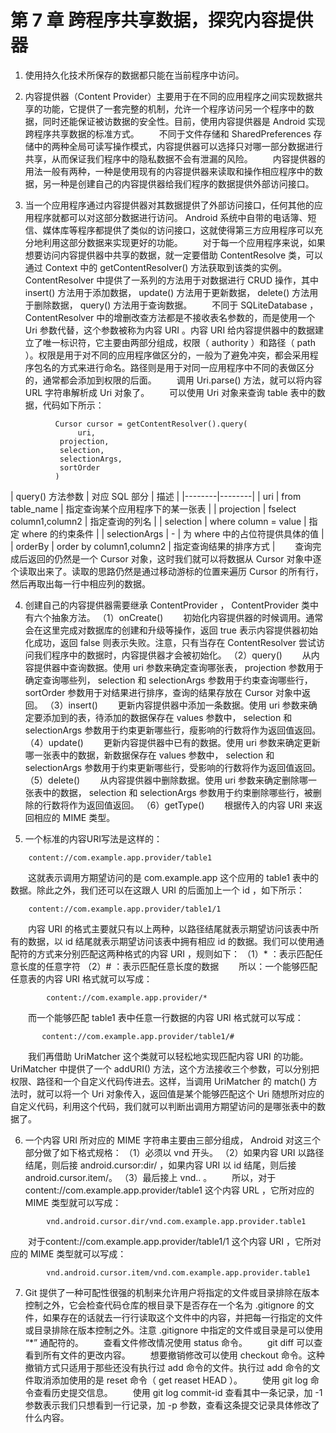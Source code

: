 # 第 7 章 跨程序共享数据，探究内容提供器
1. 使用持久化技术所保存的数据都只能在当前程序中访问。

2. 内容提供器（Content Provider）主要用于在不同的应用程序之间实现数据共享的功能，它提供了一套完整的机制，允许一个程序访问另一个程序中的数据，同时还能保证被访数据的安全性。目前，使用内容提供器是 Android 实现跨程序共享数据的标准方式。
　　不同于文件存储和 SharedPreferences 存储中的两种全局可读写操作模式，内容提供器可以选择只对哪一部分数据进行共享，从而保证我们程序中的隐私数据不会有泄漏的风险。
　　内容提供器的用法一般有两种，一种是使用现有的内容提供器来读取和操作相应程序中的数据，另一种是创建自己的内容提供器给我们程序的数据提供外部访问接口。

3. 当一个应用程序通过内容提供器对其数据提供了外部访问接口，任何其他的应用程序就都可以对这部分数据进行访问。 Android 系统中自带的电话簿、短信、媒体库等程序都提供了类似的访问接口，这就使得第三方应用程序可以充分地利用这部分数据来实现更好的功能。
　　对于每一个应用程序来说，如果想要访问内容提供器中共享的数据，就一定要借助 ContentResolve 类，可以通过 Context 中的 getContentResolver() 方法获取到该类的实例。 ContentResolver 中提供了一系列的方法用于对数据进行 CRUD 操作，其中 insert() 方法用于添加数据， update() 方法用于更新数据， delete() 方法用于删除数据， query() 方法用于查询数据。
　　不同于 SQLiteDatabase ， ContentResolver 中的增删改查方法都是不接收表名参数的，而是使用一个 Uri 参数代替，这个参数被称为内容 URI 。内容 URI 给内容提供器中的数据建立了唯一标识符，它主要由两部分组成，权限（ authority ）和路径（ path ）。权限是用于对不同的应用程序做区分的，一般为了避免冲突，都会采用程序包名的方式来进行命名。路径则是用于对同一应用程序中不同的表做区分的，通常都会添加到权限的后面。
　　调用 Uri.parse() 方法，就可以将内容 URL 字符串解析成 Uri 对象了。
　　可以使用 Uri 对象来查询 table 表中的数据，代码如下所示：
```
	      Cursor cursor = getContentResolver().query(
	           uri,
		   projection,
		   selection,
		   selectionArgs,
		   sortOrder
	      )
```
| query() 方法参数 | 对应 SQL 部分 | 描述 |
|--------|--------|
| uri | from table_name | 指定查询某个应用程序下的某一张表 |
| projection | fselect column1,column2 | 指定查询的列名 |
| selection | where column = value | 指定 where 的约束条件 |
| selectionArgs | - | 为 where 中的占位符提供具体的值 |
| orderBy | order by column1,column2 | 指定查询结果的排序方式 |
　　查询完成后返回的仍然是一个 Cursor 对象，这时我们就可以将数据从 Cursor 对象中逐个读取出来了。读取的思路仍然是通过移动游标的位置来遍历 Cursor 的所有行，然后再取出每一行中相应列的数据。

4. 创建自己的内容提供器需要继承 ContentProvider ， ContentProvider 类中有六个抽象方法。
（1）onCreate()
　　初始化内容提供器的时候调用。通常会在这里完成对数据库的创建和升级等操作，返回 true 表示内容提供器初始化成功，返回 false 则表示失败。注意，只有当存在 ContentResolver 尝试访问我们程序中的数据时，内容提供器才会被初始化。
（2）query()
　　从内容提供器中查询数据。使用 uri 参数来确定查询哪张表， projection 参数用于确定查询哪些列， selection 和 selectionArgs 参数用于约束查询哪些行， sortOrder 参数用于对结果进行排序，查询的结果存放在 Cursor 对象中返回。
（3）insert()
　　更新内容提供器中添加一条数据。使用 uri 参数来确定要添加到的表，待添加的数据保存在 values 参数中， selection 和 selectionArgs 参数用于约束更新哪些行，瘦影响的行数将作为返回值返回。
（4）update()
　　更新内容提供器中已有的数据。使用 uri 参数来确定更新哪一张表中的数据，新数据保存在 values 参数中， selection 和 selectionArgs 参数用于约束更新哪些行，受影响的行数将作为返回值返回。
（5）delete()
　　从内容提供器中删除数据。使用 uri 参数来确定删除哪一张表中的数据， selection 和 selectionArgs 参数用于约束删除哪些行，被删除的行数将作为返回值返回。
（6）getType()
　　根据传入的内容 URI 来返回相应的 MIME 类型。

5. 一个标准的内容URI写法是这样的：
```
    content://com.example.app.provider/table1
```
　　这就表示调用方期望访问的是 com.example.app 这个应用的 table1 表中的数据。除此之外，我们还可以在这跟人 URI 的后面加上一个 id ，如下所示：
```
	content://com.example.app.provider/table1/1
```
　　内容 URI 的格式主要就只有以上两种，以路径结尾就表示期望访问该表中所有的数据，以 id 结尾就表示期望访问该表中拥有相应 id 的数据。我们可以使用通配符的方式来分别匹配这两种格式的内容 URI ，规则如下：
（1）* ：表示匹配任意长度的任意字符
（2）# ：表示匹配任意长度的数据
　　所以：一个能够匹配任意表的内容 URI 格式就可以写成：
```
		content://com.example.app.provider/*
```
　　而一个能够匹配 table1 表中任意一行数据的内容 URI 格式就可以写成：
```
	   content://com.example.app.provider/table1/#
```
　　我们再借助 UriMatcher 这个类就可以轻松地实现匹配内容 URI 的功能。 UriMatcher 中提供了一个 addURI() 方法，这个方法接收三个参数，可以分别把权限、路径和一个自定义代码传进去。这样，当调用 UriMatcher 的 match() 方法时，就可以将一个 Uri 对象传入，返回值是某个能够匹配这个 Uri 随想所对应的自定义代码，利用这个代码，我们就可以判断出调用方期望访问的是哪张表中的数据了。

6. 一个内容 URI 所对应的 MIME 字符串主要由三部分组成， Android 对这三个部分做了如下格式规格：
（1）必须以 vnd 开头。
（2）如果内容 URI 以路径结尾，则后接 android.cursor:dir/ ，如果内容 URI 以 id 结尾，则后接 android.cursor.item/。
（3）最后接上 vnd.<authority>.<path> 。
　　所以，对于 content://com.example.app.provider/table1 这个内容 URL ，它所对应的 MIME 类型就可以写成：
```
	    vnd.android.cursor.dir/vnd.com.example.app.provider.table1
```
　　对于content://com.example.app.provider/table1/1 这个内容 URI ，它所对应的 MIME 类型就可以写成：
```
	    vnd.android.cursor.item/vnd.com.example.app.provider.table1
```

7. Git 提供了一种可配性很强的机制来允许用户将指定的文件或目录排除在版本控制之外，它会检查代码仓库的根目录下是否存在一个名为 .gitignore 的文件，如果存在的话就去一行行读取这个文件中的内容，并把每一行指定的文件或目录排除在版本控制之外。注意 .gitignore 中指定的文件或目录是可以使用 “*” 通配符的。
　　查看文件修改情况使用 status 命令。
　　git diff 可以查看到所有文件的更改内容。
　　想要撤销修改可以使用 checkout 命令。这种撤销方式只适用于那些还没有执行过 add 命令的文件。执行过 add 命令的文件取消添加使用的是 reset 命令（ get reaset HEAD <fileName> ）。
　　使用 git log 命令查看历史提交信息。
　　使用 git log commit-id 查看其中一条记录，加 -1 参数表示我们只想看到一行记录，加 -p 参数，查看这条提交记录具体修改了什么内容。

